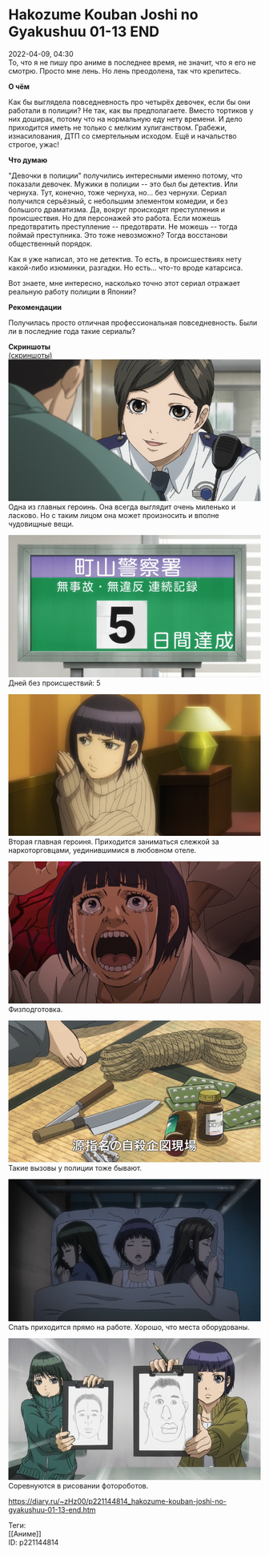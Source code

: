 Hakozume Kouban Joshi no Gyakushuu 01-13 END
=============================================

   
 2022-04-09, 04:30   
  То, что я не пишу про аниме в последнее время, не значит, что я его не смотрю. Просто мне лень. Но лень преодолена, так что крепитесь.   
   
  **О чём**    
   
 Как бы выглядела повседневность про четырёх девочек, если бы они работали в полиции? Не так, как вы предполагаете. Вместо тортиков у них доширак, потому что на нормальную еду нету времени. И дело приходится иметь не только с мелким хулиганством. Грабежи, изнасилования, ДТП со смертельным исходом. Ещё и начальство строгое, ужас!   
   
  **Что думаю**    
   
 "Девочки в полиции" получились интересными именно потому, что показали девочек. Мужики в полиции -- это был бы детектив. Или чернуха. Тут, конечно, тоже чернуха, но... без чернухи. Сериал получился серьёзный, с небольшим элементом комедии, и без большого драматизма. Да, вокруг происходят преступления и происшествия. Но для персонажей это работа. Если можешь предотвратить преступление -- предотврати. Не можешь -- тогда поймай преступника. Это тоже невозможно? Тогда восстанови общественный порядок.   
   
 Как я уже написал, это не детектив. То есть, в происшествиях нету какой-либо изюминки, разгадки. Но есть... что-то вроде катарсиса.   
   
 Вот знаете, мне интересно, насколько точно этот сериал отражает реальную работу полиции в Японии?   
   
  **Рекомендации**    
   
 Получилась просто отличная профессиональная повседневность. Были ли в последние года такие сериалы?   
   
  **Скриншоты**    
  [(скриншоты)](https://zHz00.diary.ru/p221144814.htm?index=1#linkmore221144814m1)       
  [![](pics/RkZvMl.png)](https://yapx.ru/v/RkZvM)    
 Одна из главных героинь. Она всегда выглядит очень миленько и ласково. Но с таким лицом она может произносить и вполне чудовищные вещи.   
   
  [![](pics/RkZvNl.png)](https://yapx.ru/v/RkZvN)    
 Дней без происшествий: 5   
   
  [![](pics/RkZvOl.png)](https://yapx.ru/v/RkZvO)    
 Вторая главная героиня. Приходится заниматься слежкой за наркоторговцами, уединившимися в любовном отеле.   
   
  [![](pics/RkZvPl.png)](https://yapx.ru/v/RkZvP)    
 Физподготовка.   
   
  [![](pics/RkZvQl.png)](https://yapx.ru/v/RkZvQ)    
 Такие вызовы у полиции тоже бывают.   
   
  [![](pics/RkZvRl.png)](https://yapx.ru/v/RkZvR)    
 Спать приходится прямо на работе. Хорошо, что места оборудованы.   
   
  [![](pics/RkZvSl.png)](https://yapx.ru/v/RkZvS)    
 Соревнуются в рисовании фотороботов.   
      
    
 <https://diary.ru/~zHz00/p221144814_hakozume-kouban-joshi-no-gyakushuu-01-13-end.htm>   
   
 Теги:   
 [[Аниме]]   
 ID: p221144814